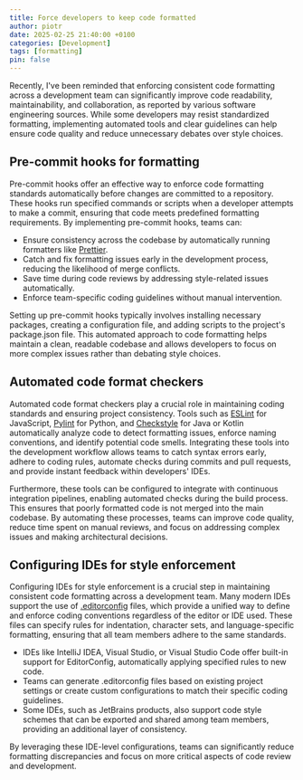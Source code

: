 ```yaml
---
title: Force developers to keep code formatted
author: piotr
date: 2025-02-25 21:40:00 +0100
categories: [Development]
tags: [formatting]
pin: false
---
```


Recently, I've been reminded that enforcing consistent code formatting across a development team can significantly improve code readability, maintainability, and collaboration, as reported by various software engineering sources. While some developers may resist standardized formatting, implementing automated tools and clear guidelines can help ensure code quality and reduce unnecessary debates over style choices.

## Pre-commit hooks for formatting 

Pre-commit hooks offer an effective way to enforce code formatting standards automatically before changes are committed to a repository. These hooks run specified commands or scripts when a developer attempts to make a commit, ensuring that code meets predefined formatting requirements. By implementing pre-commit hooks, teams can:

- Ensure consistency across the codebase by automatically running formatters like [Prettier](https://prettier.io).
- Catch and fix formatting issues early in the development process, reducing the likelihood of merge conflicts.
- Save time during code reviews by addressing style-related issues automatically.
- Enforce team-specific coding guidelines without manual intervention.

Setting up pre-commit hooks typically involves installing necessary packages, creating a configuration file, and adding scripts to the project's package.json file. This automated approach to code formatting helps maintain a clean, readable codebase and allows developers to focus on more complex issues rather than debating style choices.

## Automated code format checkers 

Automated code format checkers play a crucial role in maintaining coding standards and ensuring project consistency. Tools such as [ESLint](https://eslint.org) for JavaScript, [Pylint](https://www.pylint.org) for Python, and [Checkstyle](https://checkstyle.sourceforge.io) for Java or Kotlin automatically analyze code to detect formatting issues, enforce naming conventions, and identify potential code smells. Integrating these tools into the development workflow allows teams to catch syntax errors early, adhere to coding rules, automate checks during commits and pull requests, and provide instant feedback within developers' IDEs.

Furthermore, these tools can be configured to integrate with continuous integration pipelines, enabling automated checks during the build process. This ensures that poorly formatted code is not merged into the main codebase. By automating these processes, teams can improve code quality, reduce time spent on manual reviews, and focus on addressing complex issues and making architectural decisions.

## Configuring IDEs for style enforcement

Configuring IDEs for style enforcement is a crucial step in maintaining consistent code formatting across a development team. Many modern IDEs support the use of [.editorconfig](https://editorconfig.org) files, which provide a unified way to define and enforce coding conventions regardless of the editor or IDE used. These files can specify rules for indentation, character sets, and language-specific formatting, ensuring that all team members adhere to the same standards.

- IDEs like IntelliJ IDEA, Visual Studio, or Visual Studio Code offer built-in support for EditorConfig, automatically applying specified rules to new code.
- Teams can generate .editorconfig files based on existing project settings or create custom configurations to match their specific coding guidelines.
- Some IDEs, such as JetBrains products, also support code style schemes that can be exported and shared among team members, providing an additional layer of consistency.

By leveraging these IDE-level configurations, teams can significantly reduce formatting discrepancies and focus on more critical aspects of code review and development.
